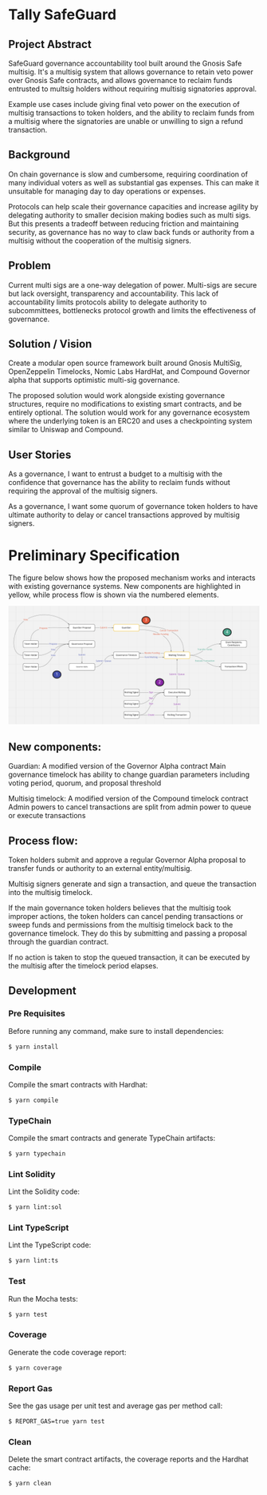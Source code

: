 # Tally SafeGuard

## Project Abstract

SafeGuard governance accountability tool built around the Gnosis Safe multisig. It's a multisig system that allows governance to retain veto power over Gnosis Safe contracts, and allows governance to reclaim funds entrusted to multsig holders without requiring multisig signatories approval.

Example use cases include giving final veto power on the execution of multisig transactions to token holders, and the ability to reclaim funds from a multisig where the signatories are unable or unwilling to sign a refund transaction.

## Background

On chain governance is slow and cumbersome, requiring coordination of many individual voters as well as substantial gas expenses. This can make it unsuitable for managing day to day operations or expenses.

Protocols can help scale their governance capacities and increase agility by delegating authority to smaller decision making bodies such as multi sigs. But this presents a tradeoff between reducing friction and maintaining security, as governance has no way to claw back funds or authority from a multisig without the cooperation of the multisig signers.

## Problem

Current multi sigs are a one-way delegation of power. Multi-sigs are secure but lack oversight, transparency and accountability. This lack of accountability limits protocols ability to delegate authority to subcommittees, bottlenecks protocol growth and limits the effectiveness of governance.

## Solution / Vision

Create a modular open source framework built around Gnosis MultiSig, OpenZeppelin Timelocks, Nomic Labs HardHat, and Compound Governor alpha that supports optimistic multi-sig governance.

The proposed solution would work alongside existing governance structures, require no modifications to existing smart contracts, and be entirely optional. The solution would work for any governance ecosystem where the underlying token is an ERC20 and uses a checkpointing system similar to Uniswap and Compound.

## User Stories

As a governance, I want to entrust a budget to a multisig with the confidence that governance has the ability to reclaim funds without requiring the approval of the multisig signers.

As a governance, I want some quorum of governance token holders to have ultimate authority to delay or cancel transactions approved by multisig signers.

# Preliminary Specification

The figure below shows how the proposed mechanism works and interacts with existing governance systems. New components are highlighted in yellow, while process flow is shown via the numbered elements.

![Implementation Diagram](https://raw.githubusercontent.com/withtally/multisig-ragequit/main/assets/architecture-diagram.png)

## New components:

Guardian: A modified version of the Governor Alpha contract
Main governance timelock has ability to change guardian parameters including voting period, quorum, and proposal threshold

Multisig timelock: A modified version of the Compound timelock contract
Admin powers to cancel transactions are split from admin power to queue or execute transactions

## Process flow:

Token holders submit and approve a regular Governor Alpha proposal to transfer funds or authority to an external entity/multisig.

Multisig signers generate and sign a transaction, and queue the transaction into the multisig timelock.

If the main governance token holders believes that the multisig took improper actions, the token holders can cancel pending transactions or sweep funds and permissions from the multisig timelock back to the governance timelock. They do this by submitting and passing a proposal through the guardian contract.

If no action is taken to stop the queued transaction, it can be executed by the multisig after the timelock period elapses.

## Development

### Pre Requisites

Before running any command, make sure to install dependencies:

```sh
$ yarn install
```

### Compile

Compile the smart contracts with Hardhat:

```sh
$ yarn compile
```

### TypeChain

Compile the smart contracts and generate TypeChain artifacts:

```sh
$ yarn typechain
```

### Lint Solidity

Lint the Solidity code:

```sh
$ yarn lint:sol
```

### Lint TypeScript

Lint the TypeScript code:

```sh
$ yarn lint:ts
```

### Test

Run the Mocha tests:

```sh
$ yarn test
```

### Coverage

Generate the code coverage report:

```sh
$ yarn coverage
```

### Report Gas

See the gas usage per unit test and average gas per method call:

```sh
$ REPORT_GAS=true yarn test
```

### Clean

Delete the smart contract artifacts, the coverage reports and the Hardhat cache:

```sh
$ yarn clean
```
